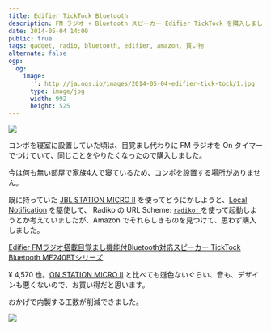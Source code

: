 ```yaml
---
title: Edifier TickTock Bluetooth
description: FM ラジオ + Bluetooth スピーカー Edifier TickTock を購入しました。
date: 2014-05-04 14:00
public: true
tags: gadget, radio, bluetooth, edifier, amazon, 買い物
alternate: false
ogp:
  og:
    image:
      '': http://ja.ngs.io/images/2014-05-04-edifier-tick-tock/1.jpg
      type: image/jpg
      width: 992
      height: 525
---
```


![](2014-05-04-edifier-tick-tock/1.jpg)

コンポを寝室に設置していた頃は、目覚まし代わりに FM ラジオを On タイマーでつけていて、同じことをやりたくなったので購入しました。

今は何も無い部屋で家族4人で寝ているため、コンポを設置する場所がありません。

既に持っていた [JBL STATION MICRO II][onstation] を使ってどうにかしようと、[Local Notification] を駆使して、
Radiko の URL Scheme: [`radiko:` ](radiko:) を使って起動しようとか考えていましたが、Amazon でそれらしきものを見つけて、思わず購入しました。

[Edifier FMラジオ搭載目覚まし機能付Bluetooth対応スピーカー TickTock Bluetooth MF240BTシリーズ][ticktock]

&yen; 4,570 也。[ON STATION MICRO II][onstation] と比べても遜色ないぐらい、音も、デザインも悪くないので、お買い得だと思います。

おかげで内製する工数が削減できました。


![](2014-05-04-edifier-tick-tock/2.jpg)


[onstation]: http://www.amazon.co.jp/gp/product/B003IPGZE4/ref=as_li_ss_tl?ie=UTF8&camp=247&creative=7399&creativeASIN=B003IPGZE4&linkCode=as2&tag=atsushnagased-22
[ticktock]: http://www.amazon.co.jp/gp/product/B00A663U1O/ref=as_li_ss_tl?ie=UTF8&camp=247&creative=7399&creativeASIN=B00A663U1O&linkCode=as2&tag=atsushnagased-22
[Local Notification]: https://developer.apple.com/library/ios/documentation/NetworkingInternet/Conceptual/RemoteNotificationsPG/Chapters/IPhoneOSClientImp.html
